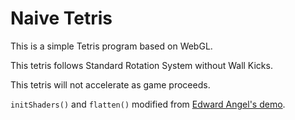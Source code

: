 # Naive Tetris

This is a simple Tetris program based on WebGL.

This tetris follows Standard Rotation System without Wall Kicks.

This tetris will not accelerate as game proceeds.

`initShaders()` and `flatten()` modified from [Edward Angel's demo](https://www.cs.unm.edu/~angel/WebGL/). 

